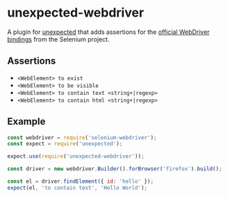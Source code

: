 # unexpected-webdriver

A plugin for [unexpected](http://unexpected.js.org) that adds assertions for the
[official WebDriver bindings](https://www.npmjs.com/package/selenium-webdriver)
from the Selenium project.

## Assertions

* `<WebElement> to exist`
* `<WebElement> to be visible`
* `<WebElement> to contain text <string+|regexp>`
* `<WebElement> to contain html <string+|regexp>`

## Example

```js
const webdriver = require('selenium-webdriver');
const expect = require('unexpected');

expect.use(require('unexpected-webdriver'));

const driver = new webdriver.Builder().forBrowser('firefox').build();

const el = driver.findElement({ id: 'hello' });
expect(el, 'to contain text', 'Hello World');
```
